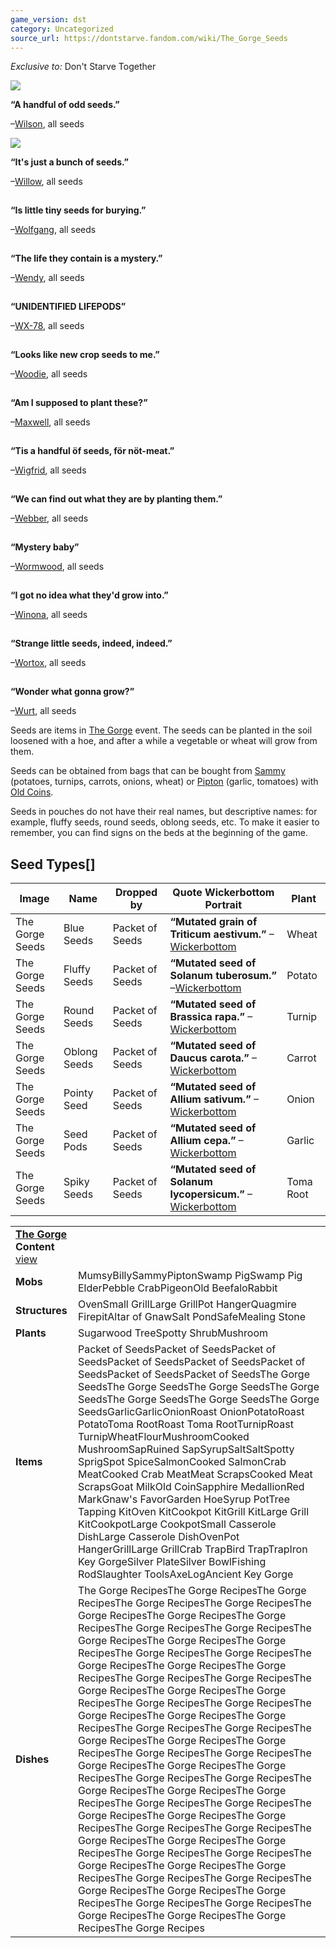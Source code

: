 ```yaml
---
game_version: dst
category: Uncategorized
source_url: https://dontstarve.fandom.com/wiki/The_Gorge_Seeds
---
```


*Exclusive to:* Don't Starve Together

![](https://static.wikia.nocookie.net/dont-starve-game/images/4/44/Wilson_Portrait.png/revision/latest/scale-to-width-down/20?cb=20210912044548)

**“**A handful of odd seeds.**”**

–[Wilson](/wiki/Wilson "Wilson"), all seeds

![](https://static.wikia.nocookie.net/dont-starve-game/images/f/fb/Willow_Portrait.png/revision/latest/scale-to-width-down/20?cb=20210912044540)

**“**It's just a bunch of seeds.**”**

–[Willow](/wiki/Willow "Willow"), all seeds

![](data:image/gif;base64,R0lGODlhAQABAIABAAAAAP///yH5BAEAAAEALAAAAAABAAEAQAICTAEAOw%3D%3D)

**“**Is little tiny seeds for burying.**”**

–[Wolfgang](/wiki/Wolfgang "Wolfgang"), all seeds

![](data:image/gif;base64,R0lGODlhAQABAIABAAAAAP///yH5BAEAAAEALAAAAAABAAEAQAICTAEAOw%3D%3D)

**“**The life they contain is a mystery.**”**

–[Wendy](/wiki/Wendy "Wendy"), all seeds

![](data:image/gif;base64,R0lGODlhAQABAIABAAAAAP///yH5BAEAAAEALAAAAAABAAEAQAICTAEAOw%3D%3D)

**“**UNIDENTIFIED LIFEPODS**”**

–[WX-78](/wiki/WX-78 "WX-78"), all seeds

![](data:image/gif;base64,R0lGODlhAQABAIABAAAAAP///yH5BAEAAAEALAAAAAABAAEAQAICTAEAOw%3D%3D)

**“**Looks like new crop seeds to me.**”**

–[Woodie](/wiki/Woodie "Woodie"), all seeds

![](data:image/gif;base64,R0lGODlhAQABAIABAAAAAP///yH5BAEAAAEALAAAAAABAAEAQAICTAEAOw%3D%3D)

**“**Am I supposed to plant these?**”**

–[Maxwell](/wiki/Maxwell "Maxwell"), all seeds

![](data:image/gif;base64,R0lGODlhAQABAIABAAAAAP///yH5BAEAAAEALAAAAAABAAEAQAICTAEAOw%3D%3D)

**“**Tis a handful öf seeds, för nöt-meat.**”**

–[Wigfrid](/wiki/Wigfrid "Wigfrid"), all seeds

![](data:image/gif;base64,R0lGODlhAQABAIABAAAAAP///yH5BAEAAAEALAAAAAABAAEAQAICTAEAOw%3D%3D)

**“**We can find out what they are by planting them.**”**

–[Webber](/wiki/Webber "Webber"), all seeds

![](data:image/gif;base64,R0lGODlhAQABAIABAAAAAP///yH5BAEAAAEALAAAAAABAAEAQAICTAEAOw%3D%3D)

**“**Mystery baby**”**

–[Wormwood](/wiki/Wormwood "Wormwood"), all seeds

![](data:image/gif;base64,R0lGODlhAQABAIABAAAAAP///yH5BAEAAAEALAAAAAABAAEAQAICTAEAOw%3D%3D)

**“**I got no idea what they'd grow into.**”**

–[Winona](/wiki/Winona "Winona"), all seeds

![](data:image/gif;base64,R0lGODlhAQABAIABAAAAAP///yH5BAEAAAEALAAAAAABAAEAQAICTAEAOw%3D%3D)

**“**Strange little seeds, indeed, indeed.**”**

–[Wortox](/wiki/Wortox "Wortox"), all seeds

![](data:image/gif;base64,R0lGODlhAQABAIABAAAAAP///yH5BAEAAAEALAAAAAABAAEAQAICTAEAOw%3D%3D)

**“**Wonder what gonna grow?**”**

–[Wurt](/wiki/Wurt "Wurt"), all seeds

Seeds are items in [The Gorge](/wiki/The_Gorge "The Gorge") event. The seeds can be planted in the soil loosened with a hoe, and after a while a vegetable or wheat will grow from them.

Seeds can be obtained from bags that can be bought from [Sammy](/wiki/Sammy "Sammy") (potatoes, turnips, carrots, onions, wheat) or [Pipton](/wiki/Pipton "Pipton") (garlic, tomatoes) with [Old Coins](/wiki/Coin "Coin").

Seeds in pouches do not have their real names, but descriptive names: for example, fluffy seeds, round seeds, oblong seeds, etc. To make it easier to remember, you can find signs on the beds at the beginning of the game.

## Seed Types[]

| Image | Name | Dropped by | Quote Wickerbottom Portrait | Plant |
| --- | --- | --- | --- | --- |
| The Gorge Seeds | Blue Seeds | Packet of Seeds | **“**Mutated grain of Triticum aestivum.**”** –[Wickerbottom](/wiki/Wickerbottom "Wickerbottom") | Wheat |
| The Gorge Seeds | Fluffy Seeds | Packet of Seeds | **“**Mutated seed of Solanum tuberosum.**”** –[Wickerbottom](/wiki/Wickerbottom "Wickerbottom") | Potato |
| The Gorge Seeds | Round Seeds | Packet of Seeds | **“**Mutated seed of Brassica rapa.**”** –[Wickerbottom](/wiki/Wickerbottom "Wickerbottom") | Turnip |
| The Gorge Seeds | Oblong Seeds | Packet of Seeds | **“**Mutated seed of Daucus carota.**”** –[Wickerbottom](/wiki/Wickerbottom "Wickerbottom") | Carrot |
| The Gorge Seeds | Pointy Seed | Packet of Seeds | **“**Mutated seed of Allium sativum.**”** –[Wickerbottom](/wiki/Wickerbottom "Wickerbottom") | Onion |
| The Gorge Seeds | Seed Pods | Packet of Seeds | **“**Mutated seed of Allium cepa.**”** –[Wickerbottom](/wiki/Wickerbottom "Wickerbottom") | Garlic |
| The Gorge Seeds | Spiky Seeds | Packet of Seeds | **“**Mutated seed of Solanum lycopersicum.**”** –[Wickerbottom](/wiki/Wickerbottom "Wickerbottom") | Toma Root |

|  |  |
| --- | --- |
| **[The Gorge](/wiki/The_Gorge "The Gorge") Content** [view](/wiki/Template:The_Gorge_Content "Template:The Gorge Content") | |
| **Mobs** | MumsyBillySammyPiptonSwamp PigSwamp Pig ElderPebble CrabPigeonOld BeefaloRabbit |
| **Structures** | OvenSmall GrillLarge GrillPot HangerQuagmire FirepitAltar of GnawSalt PondSafeMealing Stone |
| **Plants** | Sugarwood TreeSpotty ShrubMushroom |
| **Items** | Packet of SeedsPacket of SeedsPacket of SeedsPacket of SeedsPacket of SeedsPacket of SeedsPacket of SeedsPacket of SeedsThe Gorge SeedsThe Gorge SeedsThe Gorge SeedsThe Gorge SeedsThe Gorge SeedsThe Gorge SeedsThe Gorge SeedsGarlicGarlicOnionRoast OnionPotatoRoast PotatoToma RootRoast Toma RootTurnipRoast TurnipWheatFlourMushroomCooked MushroomSapRuined SapSyrupSaltSaltSpotty SprigSpot SpiceSalmonCooked SalmonCrab MeatCooked Crab MeatMeat ScrapsCooked Meat ScrapsGoat MilkOld CoinSapphire MedallionRed MarkGnaw's FavorGarden HoeSyrup PotTree Tapping KitOven KitCookpot KitGrill KitLarge Grill KitCookpotLarge CookpotSmall Casserole DishLarge Casserole DishOvenPot HangerGrillLarge GrillCrab TrapBird TrapTrapIron Key GorgeSilver PlateSilver BowlFishing RodSlaughter ToolsAxeLogAncient Key Gorge |
| **Dishes** | The Gorge RecipesThe Gorge RecipesThe Gorge RecipesThe Gorge RecipesThe Gorge RecipesThe Gorge RecipesThe Gorge RecipesThe Gorge RecipesThe Gorge RecipesThe Gorge RecipesThe Gorge RecipesThe Gorge RecipesThe Gorge RecipesThe Gorge RecipesThe Gorge RecipesThe Gorge RecipesThe Gorge RecipesThe Gorge RecipesThe Gorge RecipesThe Gorge RecipesThe Gorge RecipesThe Gorge RecipesThe Gorge RecipesThe Gorge RecipesThe Gorge RecipesThe Gorge RecipesThe Gorge RecipesThe Gorge RecipesThe Gorge RecipesThe Gorge RecipesThe Gorge RecipesThe Gorge RecipesThe Gorge RecipesThe Gorge RecipesThe Gorge RecipesThe Gorge RecipesThe Gorge RecipesThe Gorge RecipesThe Gorge RecipesThe Gorge RecipesThe Gorge RecipesThe Gorge RecipesThe Gorge RecipesThe Gorge RecipesThe Gorge RecipesThe Gorge RecipesThe Gorge RecipesThe Gorge RecipesThe Gorge RecipesThe Gorge RecipesThe Gorge RecipesThe Gorge RecipesThe Gorge RecipesThe Gorge RecipesThe Gorge RecipesThe Gorge RecipesThe Gorge RecipesThe Gorge RecipesThe Gorge RecipesThe Gorge RecipesThe Gorge RecipesThe Gorge RecipesThe Gorge RecipesThe Gorge RecipesThe Gorge RecipesThe Gorge RecipesThe Gorge RecipesThe Gorge RecipesThe Gorge Recipes |